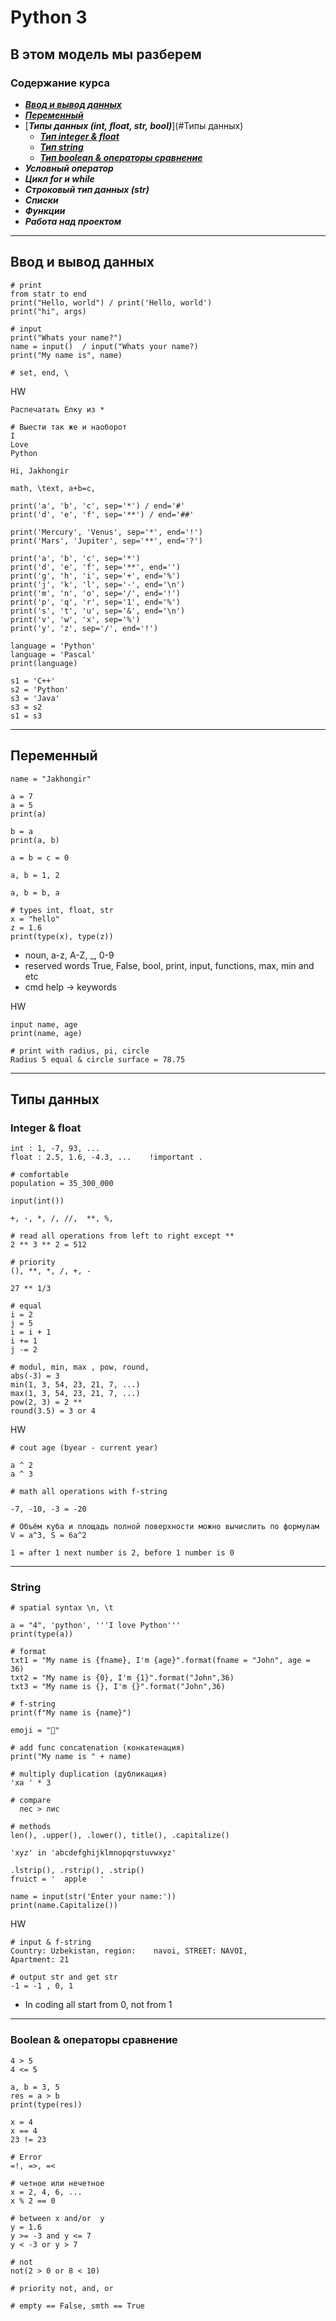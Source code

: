 # Python 3

## В этом модель мы разберем

### Содержание курса

- [___Ввод и вывод данных___](#Ввод-и-вывод-данных)
- [___Переменный___](#Переменный)
- [___Типы данных (int, float, str, bool)___](#Типы данных)
    - [___Тип integer & float___](#Integer-&-float)
    - [___Тип string___](#String)
    - [___Тип boolean & операторы сравнение___](#Boolean-&-операторы-сравнение)
- ___Условный оператор___
- ___Цикл for и while___
- ___Строковый тип данных (str)___
- ___Списки___
- ___Функции___
- ___Работа над проектом___

---

## Ввод и вывод данных

    # print
    from statr to end 
    print("Hello, world") / print('Hello, world')
    print("hi", args)

    # input
    print("Whats your name?")
    name = input()  / input("Whats your name?)
    print("My name is", name)

    # set, end, \

HW

    Распечатать Елку из *
      
    # Выести так же и наоборот
    I
    Love
    Python

    Hi, Jakhongir

    math, \text, a+b=c, 
  
    print('a', 'b', 'c', sep='*') / end='#'
    print('d', 'e', 'f', sep='**') / end='##'

    print('Mercury', 'Venus', sep='*', end='!')
    print('Mars', 'Jupiter', sep='**', end='?')

    print('a', 'b', 'c', sep='*')
    print('d', 'e', 'f', sep='**', end='')
    print('g', 'h', 'i', sep='+', end='%')
    print('j', 'k', 'l', sep='-', end='\n')
    print('m', 'n', 'o', sep='/', end='!')
    print('p', 'q', 'r', sep='1', end='%')
    print('s', 't', 'u', sep='&', end='\n')
    print('v', 'w', 'x', sep='%')
    print('y', 'z', sep='/', end='!')
    
    language = 'Python'
    language = 'Pascal'
    print(language)

    s1 = 'C++'
    s2 = 'Python'
    s3 = 'Java'
    s3 = s2
    s1 = s3

---

## Переменный

    name = "Jakhongir"

    a = 7
    a = 5
    print(a)
    
    b = a
    print(a, b)

    a = b = c = 0

    a, b = 1, 2

    a, b = b, a

    # types int, float, str
    x = "hello"
    z = 1.6
    print(type(x), type(z))

+ noun, a-z, A-Z, _, 0-9
+ reserved words True, False, bool, print, input, functions, max, min and etc
+ cmd help -> keywords

HW

    input name, age
    print(name, age)

    # print with radius, pi, circle
    Radius 5 equal & circle surface = 78.75

---

## Типы данных

### Integer & float

    int : 1, -7, 93, ...
    float : 2.5, 1.6, -4.3, ...    !important .

    # comfortable
    population = 35_300_000

    input(int())

    +, -, *, /, //,  **, %, 

    # read all operations from left to right except **
    2 ** 3 ** 2 = 512
    
    # priority
    (), **, *, /, +, -

    27 ** 1/3

    # equal
    i = 2
    j = 5
    i = i + 1
    i += 1
    j -= 2
    
    # modul, min, max , pow, round,
    abs(-3) = 3  
    min(1, 3, 54, 23, 21, 7, ...)
    max(1, 3, 54, 23, 21, 7, ...)
    pow(2, 3) = 2 ** 
    round(3.5) = 3 or 4

HW

    # cout age (byear - current year)
    
    a ^ 2 
    a ^ 3

    # math all operations with f-string
    
    -7, -10, -3 = -20

    # Объём куба и площадь полной поверхности можно вычислить по формулам V = a^3, S = 6a^2

    1 = after 1 next number is 2, before 1 number is 0

---

### String

    # spatial syntax \n, \t
    
    a = "4", 'python', '''I love Python'''
    print(type(a))

    # format
    txt1 = "My name is {fname}, I'm {age}".format(fname = "John", age = 36)
    txt2 = "My name is {0}, I'm {1}".format("John",36)
    txt3 = "My name is {}, I'm {}".format("John",36)

    # f-string
    print(f"My name is {name}")

    emoji = "🤪"
    
    # add func concatenation (конкатенация)
    print("My name is " + name)

    # multiply duplication (дубликация)
    'xa ' * 3

    # compare
      лес > лис

    # methods
    len(), .upper(), .lower(), title(), .capitalize()

    'xyz' in 'abcdefghijklmnopqrstuvwxyz'

    .lstrip(), .rstrip(), .strip() 
    fruict = '  apple   '

    name = input(str('Enter your name:'))
    print(name.Capitalize())

HW

    # input & f-string
    Country: Uzbekistan, region:    navoi, STREET: NAVOI, 
    Apartment: 21 

    # output str and get str
    -1 = -1 , 0, 1

+ In coding all start from 0, not from 1
  <img src="./materials/ASCII.jpg" alt="">

---

### Boolean & операторы сравнение

    4 > 5
    4 <= 5

    a, b = 3, 5
    res = a > b
    print(type(res))

    x = 4
    x == 4
    23 != 23

    # Error 
    =!, =>, =<

    # четное или нечетное
    x = 2, 4, 6, ...
    x % 2 == 0

    # between x and/or  y
    y = 1.6
    y >= -3 and y <= 7
    y < -3 or y > 7

    # not
    not(2 > 0 or 8 < 10)

    # priority not, and, or

    # empty == False, smth == True

    